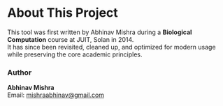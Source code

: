 # About This Project

This tool was first written by Abhinav Mishra during a **Biological Computation** course at JUIT, Solan in 2014.  
It has since been revisited, cleaned up, and optimized for modern usage while preserving the core academic principles.

### Author 

**Abhinav Mishra**  
Email: [mishraabhinav@gmail.com](mailto:mishraabhinav@gmail.com)


